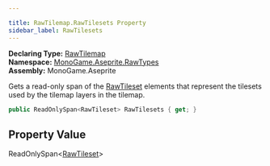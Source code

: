 ```yaml
---

title: RawTilemap.RawTilesets Property
sidebar_label: RawTilesets
---
```

**Declaring Type:** [RawTilemap](../)  
**Namespace:** [MonoGame.Aseprite.RawTypes](../../)  
**Assembly:** MonoGame.Aseprite

Gets a read\-only span of the [RawTileset](../../RawTileset/) elements that represent the tilesets used by the  tilemap layers in the tilemap.

```csharp
public ReadOnlySpan<RawTileset> RawTilesets { get; }
```

## Property Value

ReadOnlySpan\<[RawTileset](../../RawTileset/)\>


